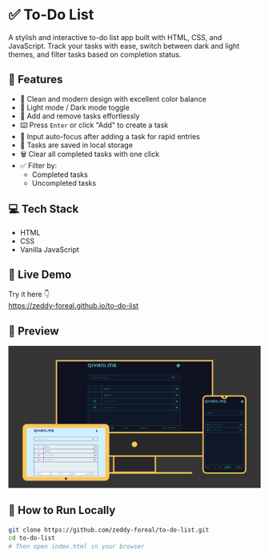 # ✅ To-Do List

A stylish and interactive to-do list app built with HTML, CSS, and JavaScript. Track your tasks with ease, switch between dark and light themes, and filter tasks based on completion status.

## 🌟 Features

- 🎨 Clean and modern design with excellent color balance  
- 🌙 Light mode / Dark mode toggle  
- 📝 Add and remove tasks effortlessly  
- ⌨️ Press `Enter` or click "Add" to create a task  
- 🎯 Input auto-focus after adding a task for rapid entries  
- 💾 Tasks are saved in local storage
- 🗑️ Clear all completed tasks with one click 
- ✅ Filter by:
  - Completed tasks
  - Uncompleted tasks  


## 💻 Tech Stack

- HTML  
- CSS  
- Vanilla JavaScript  

## 🚀 Live Demo

Try it here 👇  
https://zeddy-foreal.github.io/to-do-list

## 📸 Preview

![To-Do List Screenshot](./preview.png)

## 📁 How to Run Locally

```bash
git clone https://github.com/zeddy-foreal/to-do-list.git
cd to-do-list
# Then open index.html in your browser
